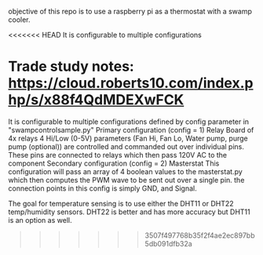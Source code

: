 objective of this repo is to use a raspberry pi as a thermostat with a swamp cooler.

<<<<<<< HEAD
It is configurable to multiple configurations

Trade study notes: https://cloud.roberts10.com/index.php/s/x88f4QdMDEXwFCK
=======
It is configurable to multiple configurations defined by config parameter in "swampcontrolsample.py"
Primary configuration (config = 1) Relay Board of 4x relays
  4 Hi/Low (0-5V) parameters (Fan Hi, Fan Lo, Water pump, purge pump (optional)) are controlled and commanded out over individual pins. These pins are connected to   relays which then pass 120V AC to the component
Secondary configuration (config = 2) Masterstat
  This configuration will pass an array of 4 boolean values to the masterstat.py which then computes the PWM wave to be sent out over a single pin. the connection points in this config is simply GND, and Signal.
  
 The goal for temperature sensing is to use either the DHT11 or DHT22 temp/humidity sensors. DHT22 is better and has more accuracy but DHT11 is an option as well.
 
 
>>>>>>> 3507f497768b35f2f4ae2ec897bb5db091dfb32a

